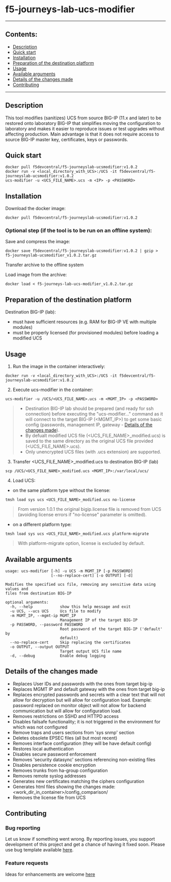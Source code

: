 # f5-journeys-lab-ucs-modifier

----
## Contents:
- [Description](#description)
- [Quick start](#quick-start)
- [Installation](#installation)
- [Preparation of the destination platform](#preparation-of-the-destination-platform)
- [Usage](#usage)
- [Available arguments](#available-arguments)
- [Details of the changes made](#details-of-the-changes-made)
- [Contributing](#contributing)

----
## Description
This tool modifies (sanitizes) UCS from source BIG-IP (11.x and later) to be restored onto laboratory BIG-IP that simplifies moving the configuration to laboratory and makes it easier to reproduce issues or test upgrades without affecting production.
Main advantage is that it does not require access to source BIG-IP master key, certificates, keys or passwords.

## Quick start

```
docker pull f5devcentral/f5-journeyslab-ucsmodifier:v1.0.2
docker run -v <local_directory_with_UCS>:/UCS -it f5devcentral/f5-journeyslab-ucsmodifier:v1.0.2
ucs-modifier -u <UCS_FILE_NAME>.ucs -m <IP> -p <PASSWORD>
```

## Installation

Download the docker image:
```
docker pull f5devcentral/f5-journeyslab-ucsmodifier:v1.0.2
```

### Optional step (if the tool is to be run on an offline system):

Save and compress the image:
```
docker save f5devcentral/f5-journeyslab-ucsmodifier:v1.0.2 | gzip > f5-journeyslab-ucsmodifier_v1.0.2.tar.gz
```

Transfer archive to the offline system

Load image from the archive:
```
docker load < f5-journeys-lab-ucs-modifier_v1.0.2.tar.gz
```

## Preparation of the destination platform

Destination BIG-IP (lab):
+ must have sufficient resources (e.g. RAM for BIG-IP VE with multiple modules)
+ must be properly licensed (for provisioned modules) before loading a modified UCS

## Usage

1. Run the image in the container interactively:
```
docker run -v <local_directory_with_UCS>:/UCS -it f5devcentral/f5-journeyslab-ucsmodifier:v1.0.2
```

2. Execute ucs-modifier in the container:
```
ucs-modifier -u /UCS/<UCS_FILE_NAME>.ucs -m <MGMT_IP> -p <PASSWORD>
```
> - Destination BIG-IP lab should be prepared (and ready for ssh connection) before executing the "ucs-modifier..." command as it will connect to the target BIG-IP (<MGMT_IP>) to get some basic config (passwords, management IP, gateway - [Details of the changes made](#details-of-the-changes-made)).
> - By defualt modified UCS file (<UCS_FILE_NAME>_modified.ucs) is saved to the same directory as the original UCS file provided (<UCS_FILE_NAME>.ucs).
> - Only unencrypted UCS files (with .ucs extension) are supported.

3. Transfer <UCS_FILE_NAME>_modified.ucs to destination BIG-IP (lab)
```
scp /UCS/<UCS_FILE_NAME>_modified.ucs <MGMT_IP>:/var/local/ucs/
```

4. Load UCS:

+ on the same platform type without the license:
```
tmsh load sys ucs <UCS_FILE_NAME>_modified.ucs no-license
```
> From version 1.0.1 the original bigip.license file is removed from UCS (avoiding license errors if "no-license" parameter is omitted).

+ on a different platform type:
```
tmsh load sys ucs <UCS_FILE_NAME>_modified.ucs platform-migrate
```
> With platform-migrate option, license is excluded by default.

## Available arguments
```
usage: ucs-modifier [-h] -u UCS -m MGMT_IP [-p PASSWORD]
                    [--no-replace-cert] [-o OUTPUT] [-d]

Modifies the specified ucs file, removing any sensitive data using values and
files from destination BIG-IP

optional arguments:
  -h, --help            show this help message and exit
  -u UCS, --ucs UCS     Ucs file to modify
  -m MGMT_IP, --mgmt-ip MGMT_IP
                        Management IP of the target BIG-IP
  -p PASSWORD, --password PASSWORD
                        Root password of the target BIG-IP ('default' by
                        default)
  --no-replace-cert     Skip replacing the certificates
  -o OUTPUT, --output OUTPUT
                        Target output UCS file name
  -d, --debug           Enable debug logging
```

## Details of the changes made
+ Replaces User IDs and passwords with the ones from target big-ip
+ Replaces MGMT IP and default gateway with the ones from target big-ip
+ Replaces encrypted passwords and secrets with a clear text that will not allow for decryption but will allow for configuration load. Example: password replaced on monitor object will not allow for backend communication but will allow for configuration load.
+ Removes restrictions on SSHD and HTTPD access
+ Disables failsafe functionality; it is not triggered in the environment for which was not configured
+ Remove traps and users sections from 'sys snmp' section
+ Deletes obsolete EPSEC files (all but most recent)
+ Removes interface configuration (they will be have default config)
+ Restores local authentication
+ Disables secure password enforcement
+ Removes 'security datasync' sections referencing non-existing files
+ Disables persistence cookie encryption
+ Removes trunks from ha-group configuration
+ Removes remote syslog addresses
+ Generates new certificates matching the ciphers configuration
+ Generates html files showing the changes made: <work_dir_in_container>/config_comparison/
+ Removes the license file from UCS

## Contributing

### Bug reporting

Let us know if something went wrong. By reporting issues, you support development of this project and get a chance of having it fixed soon.
Please use bug template available [here](https://github.com/f5devcentral/f5-journeys-lab-ucs-modifier/issues/new?assignees=&labels=&template=bug_report.md&title=%5BBUG%5D).

### Feature requests

Ideas for enhancements are welcome [here](https://github.com/f5devcentral/f5-journeys-lab-ucs-modifier/issues/new?assignees=&labels=&template=feature_request.md&title=%5BFEAT%5D)
